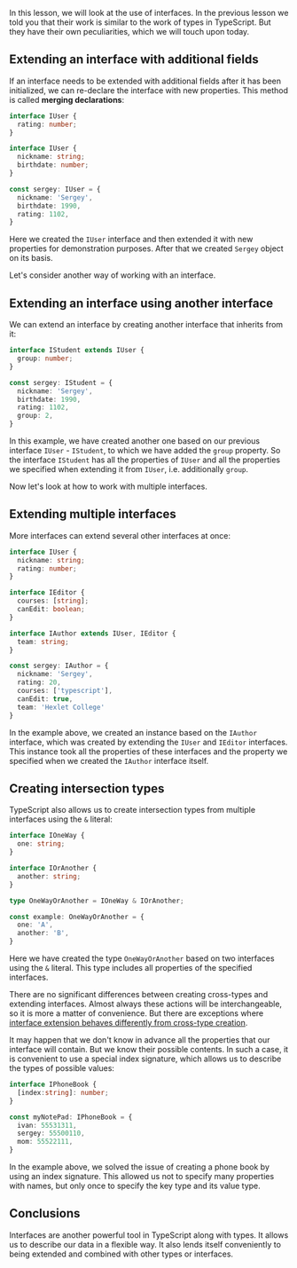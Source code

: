 
In this lesson, we will look at the use of interfaces. In the previous lesson we told you that their work is similar to the work of types in TypeScript. But they have their own peculiarities, which we will touch upon today.

## Extending an interface with additional fields

If an interface needs to be extended with additional fields after it has been initialized, we can re-declare the interface with new properties. This method is called **merging declarations**:

```typescript
interface IUser {
  rating: number;
}

interface IUser {
  nickname: string;
  birthdate: number;
}

const sergey: IUser = {
  nickname: 'Sergey',
  birthdate: 1990,
  rating: 1102,
}
```

Here we created the `IUser` interface and then extended it with new properties for demonstration purposes. After that we created `Sergey` object on its basis.

Let's consider another way of working with an interface.

## Extending an interface using another interface

We can extend an interface by creating another interface that inherits from it:

```typescript
interface IStudent extends IUser {
  group: number;
}

const sergey: IStudent = {
  nickname: 'Sergey',
  birthdate: 1990,
  rating: 1102,
  group: 2,
}
```

In this example, we have created another one based on our previous interface `IUser` - `IStudent`, to which we have added the `group` property. So the interface `IStudent` has all the properties of `IUser` and all the properties we specified when extending it from `IUser`, i.e. additionally `group`.

Now let's look at how to work with multiple interfaces.

## Extending multiple interfaces

More interfaces can extend several other interfaces at once:

```typescript
interface IUser {
  nickname: string;
  rating: number;
}

interface IEditor {
  courses: [string];
  canEdit: boolean;
}

interface IAuthor extends IUser, IEditor {
  team: string;
}

const sergey: IAuthor = {
  nickname: 'Sergey',
  rating: 20,
  courses: ['typescript'],
  canEdit: true,
  team: 'Hexlet College'
}
```

In the example above, we created an instance based on the `IAuthor` interface, which was created by extending the `IUser` and `IEditor` interfaces. This instance took all the properties of these interfaces and the property we specified when we created the `IAuthor` interface itself.

## Creating intersection types

TypeScript also allows us to create intersection types from multiple interfaces using the `&` literal:

```typescript
interface IOneWay {
  one: string;
}

interface IOrAnother {
  another: string;
}

type OneWayOrAnother = IOneWay & IOrAnother;

const example: OneWayOrAnother = {
  one: 'A',
  another: 'B',
}
```

Here we have created the type `OneWayOrAnother` based on two interfaces using the `&` literal. This type includes all properties of the specified interfaces.

There are no significant differences between creating cross-types and extending interfaces. Almost always these actions will be interchangeable, so it is more a matter of convenience. But there are exceptions where [interface extension behaves differently from cross-type creation](https://stackoverflow.com/questions/52681316/difference-between-extending-and-intersecting-interfaces-in-typescript).

It may happen that we don't know in advance all the properties that our interface will contain. But we know their possible contents. In such a case, it is convenient to use a special index signature, which allows us to describe the types of possible values:

```typescript
interface IPhoneBook {
  [index:string]: number;
}

const myNotePad: IPhoneBook = {
  ivan: 55531311,
  sergey: 55500110,
  mom: 55522111,
}
```

In the example above, we solved the issue of creating a phone book by using an index signature. This allowed us not to specify many properties with names, but only once to specify the key type and its value type.

## Conclusions

Interfaces are another powerful tool in TypeScript along with types. It allows us to describe our data in a flexible way. It also lends itself conveniently to being extended and combined with other types or interfaces.
